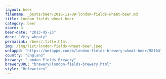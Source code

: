 ```yaml
---
layout: beer
filename: _posts/beer/2016-11-09-london-fields-wheat-beer.md
title: London fields wheat beer
category: beer
score: 4
beer-date: "2013-05-25"
desc: "Very wheaty"
permalink: /beer/:title.html
img: /img/list/london-fields-wheat-beer.jpeg
untappd: "https://untappd.com/b/london-fields-brewery-wheat-beer/98104"
country: "England"
brewery: "London Fields Brewery"
breweryURL: "brewery/london-fields-brewery.html"
style: "Hefeweizen"
---
```

